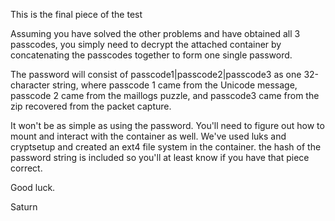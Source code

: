 This is the final piece of the test

Assuming you have solved the other problems and have obtained all 3 passcodes, you simply need to decrypt the attached container by concatenating the passcodes together to form one single password.

The password will consist of passcode1|passcode2|passcode3 as one 32-character string, where passcode 1 came from the Unicode message, passcode 2 came from the maillogs puzzle, and passcode3 came from the zip recovered from the packet capture.

It won't be as simple as using the password. You'll need to figure out how to mount and interact with the container as well. We've used luks and cryptsetup and created an ext4 file system in the container. the hash of the password string is included so you'll at least know if you have that piece correct.

Good luck.

Saturn 
